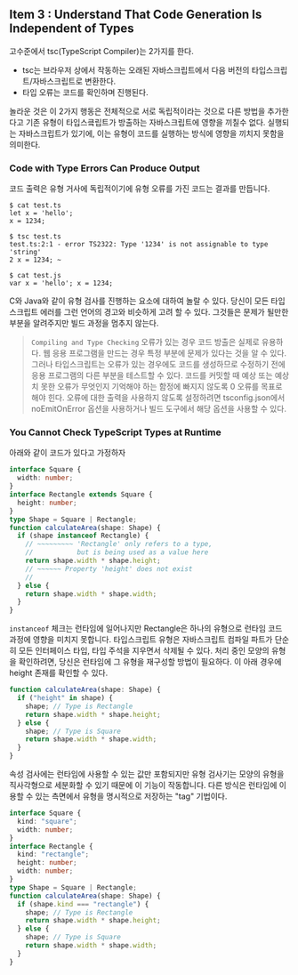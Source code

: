 ## Item 3 : Understand That Code Generation Is Independent of Types

고수준에서 tsc(TypeScript Compiler)는 2가지를 한다.

- tsc는 브라우저 상에서 작동하는 오래된 자바스크립트에서 다음 버전의 타입스크립트/자바스크립트로 변환한다.
- 타입 오류는 코드를 확인하며 진행된다.

놀라운 것은 이 2가지 행동은 전체적으로 서로 독립적이라는 것으로 다른 방법을 추가한다고 기존 유형이 타입스킄립트가 방출하는 자바스크립트에 영향을 끼칠수 없다. 실행되는 자바스크립트가 있기에, 이는 유형이 코드를 실행하는 방식에 영향을 끼치지 못함을 의미한다.

### Code with Type Errors Can Produce Output

코드 출력은 유형 거사에 독립적이기에 유형 오류를 가진 코드는 결과를 만듭니다.

```
$ cat test.ts
let x = 'hello';
x = 1234;

$ tsc test.ts
test.ts:2:1 - error TS2322: Type '1234' is not assignable to type 'string'
2 x = 1234; ~

$ cat test.js
var x = 'hello'; x = 1234;
```

C와 Java와 같이 유형 검사를 진행하는 요소에 대하여 놀랄 수 있다. 당신이 모든 타입스크립트 에러를 그런 언어의 경고와 비슷하게 고려 할 수 있다. 그것들은 문제가 될만한 부분을 알려주지만 빌드 과정을 멈추지 않는다.

> `Compiling and Type Checking`
> 오류가 있는 경우 코드 방출은 실제로 유용하다. 웹 응용 프로그램을 만드는 경우 특정 부분에 문제가 있다는 것을 알 수 있다. 그러나 타입스크립트는 오류가 있는 경우에도 코드를 생성하므로 수정하기 전에 응용 프로그램의 다른 부분을 테스트할 수 있다. 코드를 커밋할 때 예상 또는 예상치 못한 오류가 무엇인지 기억해야 하는 함정에 빠지지 않도록 0 오류를 목표로 해야 힌다. 오류에 대한 출력을 사용하지 않도록 설정하려면 tsconfig.json에서 noEmitOnError 옵션을 사용하거나 빌드 도구에서 해당 옵션을 사용할 수 있다.

### You Cannot Check TypeScript Types at Runtime

아래와 같이 코드가 있다고 가정하자

```typescript
interface Square {
  width: number;
}
interface Rectangle extends Square {
  height: number;
}
type Shape = Square | Rectangle;
function calculateArea(shape: Shape) {
  if (shape instanceof Rectangle) {
    // ~~~~~~~~~ 'Rectangle' only refers to a type,
    //           but is being used as a value here
    return shape.width * shape.height;
    // ~~~~~~ Property 'height' does not exist
    //
  } else {
    return shape.width * shape.width;
  }
}
```

`instanceof` 체크는 런타임에 일어나지만 Rectangle은 하나의 유형으로 런타임 코드 과정에 영향을 미치지 못합니다. 타입스크립트 유형은 자바스크립트 컴파일 파트가 단순히 모든 인터페이스 타입, 타입 주석을 지우면서 삭제될 수 있다. 처리 중인 모양의 유형을 확인하려면, 당신은 런타임에 그 유형을 재구성할 방법이 필요하다. 이 아래 경우에 height 존재를 확인할 수 있다.

```typescript
function calculateArea(shape: Shape) {
  if ("height" in shape) {
    shape; // Type is Rectangle
    return shape.width * shape.height;
  } else {
    shape; // Type is Square
    return shape.width * shape.width;
  }
}
```

속성 검사에는 런타임에 사용할 수 있는 값만 포함되지만 유형 검사기는 모양의 유형을 직사각형으로 세분화할 수 있기 때문에 이 기능이 작동합니다. 다른 방식은 런타임에 이용할 수 있는 측면에서 유형을 명시적으로 저장하는 "tag" 기법이다.

```typescript
interface Square {
  kind: "square";
  width: number;
}
interface Rectangle {
  kind: "rectangle";
  height: number;
  width: number;
}
type Shape = Square | Rectangle;
function calculateArea(shape: Shape) {
  if (shape.kind === "rectangle") {
    shape; // Type is Rectangle
    return shape.width * shape.height;
  } else {
    shape; // Type is Square
    return shape.width * shape.width;
  }
}
```
